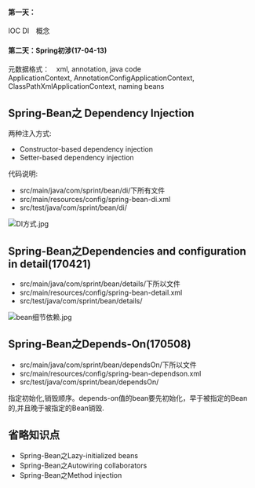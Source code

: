 #### 第一天：
IOC DI　概念

#### 第二天：Spring初涉(17-04-13)
元数据格式：　xml, annotation, java code<br />
ApplicationContext, AnnotationConfigApplicationContext, ClassPathXmlApplicationContext, naming beans<br />

## Spring-Bean之 Dependency Injection

两种注入方式:
- Constructor-based dependency injection
- Setter-based dependency injection

代码说明:
- src/main/java/com/sprint/bean/di/下所有文件
- src/main/resources/config/spring-bean-di.xml
- src/test/java/com/sprint/bean/di/

![DI方式.jpg](http://upload-images.jianshu.io/upload_images/2031765-148bf62b5c43be48.jpg?imageMogr2/auto-orient/strip%7CimageView2/2/w/1240)

## Spring-Bean之Dependencies and configuration in detail(170421)
- src/main/java/com/sprint/bean/details/下所以文件
- src/main/resources/config/spring-bean-detail.xml
- src/test/java/com/sprint/bean/details/

![bean细节依赖.jpg](http://upload-images.jianshu.io/upload_images/2031765-b044d6aa74b37bed.jpg?imageMogr2/auto-orient/strip%7CimageView2/2/w/1240)

## Spring-Bean之Depends-On(170508)
- src/main/java/com/sprint/bean/dependsOn/下所以文件
- src/main/resources/config/spring-bean-dependson.xml
- src/test/java/com/sprint/bean/dependsOn/

指定初始化,销毁顺序。depends-on值的bean要先初始化，早于被指定的Bean的,并且晚于被指定的Bean销毁.

## 省略知识点
- Spring-Bean之Lazy-initialized beans
- Spring-Bean之Autowiring collaborators
- Spring-Bean之Method injection

